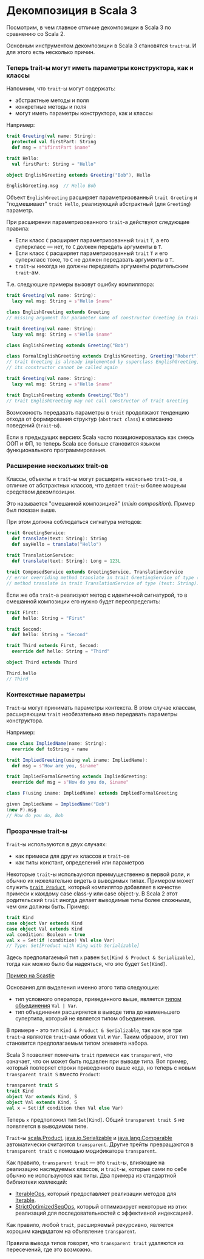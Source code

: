 # Декомпозиция в Scala 3

Посмотрим, в чем главное отличие декомпозиции в Scala 3 по сравнению со Scala 2.

Основным инструментом декомпозиции в Scala 3 становятся `trait`-ы.
И для этого есть несколько причин.


### Теперь trait-ы могут иметь параметры конструктора, как и классы

Напомним, что `trait`-ы могут содержать:

- абстрактные методы и поля
- конкретные методы и поля
- могут иметь параметры конструктора, как и классы

Например:

```scala
trait Greeting(val name: String):
  protected val firstPart: String
  def msg = s"$firstPart $name"

trait Hello:
  val firstPart: String = "Hello"

object EnglishGreeting extends Greeting("Bob"), Hello

EnglishGreeting.msg  // Hello Bob
```

Объект `EnglishGreeting` расширяет параметризованный `trait Greeting` и "подмешивает" `trait Hello`, 
реализующий абстрактный (для `Greeting`) параметр.

При расширении параметризованного `trait`-а действуют следующие правила:

- Если класс `C` расширяет параметризованный `trait` `T`, 
  а его суперкласс — нет, то `C` должен передать аргументы в `T`.
- Если класс `C` расширяет параметризованный `trait` `T` 
  и его суперкласс тоже, то `C` не должен передавать аргументы в `T`.
- `trait`-ы никогда не должны передавать аргументы родительским `trait`-ам.

Т.е. следующие примеры вызовут ошибку компилятора:

```scala
trait Greeting(val name: String):
  lazy val msg: String = s"Hello $name"

class EnglishGreeting extends Greeting
// missing argument for parameter name of constructor Greeting in trait Greeting: (name: String)
```

```scala
trait Greeting(val name: String):
  lazy val msg: String = s"Hello $name"

class EnglishGreeting extends Greeting("Bob")

class FormalEnglishGreeting extends EnglishGreeting, Greeting("Robert")
// trait Greeting is already implemented by superclass EnglishGreeting,
// its constructor cannot be called again
```

```scala
trait Greeting(val name: String):
  lazy val msg: String = s"Hello $name"

trait EnglishGreeting extends Greeting("Bob")
// trait EnglishGreeting may not call constructor of trait Greeting
```

Возможность передавать параметры в `trait` продолжают тенденцию отхода от формирования структур (`abstract class`)
к описанию поведений (`trait`-ы).

Если в предыдущих версиях Scala часто позиционировалась как смесь ООП и ФП, то теперь 
Scala все больше становится языком функционального программирования. 


### Расширение нескольких trait-ов

Классы, объекты и `trait`-ы могут расширять несколько `trait`-ов, в отличие от абстрактных классов,
что делает `trait`-ы более мощным средством декомпозиции.

Это называется "смешанной композицией" (_mixin composition_).
Пример был показан выше.

При этом должна соблюдаться сигнатура методов:

```scala
trait GreetingService:
  def translate(text: String): String
  def sayHello = translate("Hello")
  
trait TranslationService:
  def translate(text: String): Long = 123L

trait ComposedService extends GreetingService, TranslationService
// error overriding method translate in trait GreetingService of type (text: String): String;
// method translate in trait TranslationService of type (text: String): Long has incompatible type
```

Если же оба `trait`-а реализуют метод с идентичной сигнатурой, то в смешанной композиции его нужно будет переопределить:

```scala
trait First:
  def hello: String = "First"

trait Second:
  def hello: String = "Second"

trait Third extends First, Second:
  override def hello: String = "Third"

object Third extends Third

Third.hello
// Third
```


### Контекстные параметры

`Trait`-ы могут принимать параметры контекста. 
В этом случае классам, расширяющим `trait` необязательно явно передавать параметры конструктора.

Например:

```scala
case class ImpliedName(name: String):
  override def toString = name

trait ImpliedGreeting(using val iname: ImpliedName):
  def msg = s"How are you, $iname"

trait ImpliedFormalGreeting extends ImpliedGreeting:
  override def msg = s"How do you do, $iname"

class F(using iname: ImpliedName) extends ImpliedFormalGreeting

given ImpliedName = ImpliedName("Bob")
(new F).msg
// How do you do, Bob
```

### Прозрачные trait-ы

`Trait`-ы используются в двух случаях:

- как примеси для других классов и `trait`-ов
- как типы констант, определений или параметров

Некоторые `trait`-ы используются преимущественно в первой роли, и обычно их нежелательно видеть в выводимых типах.
Примером может служить [`trait Product`](https://scala-lang.org/api/3.x/scala/Product.html),
который компилятор добавляет в качестве примеси к каждому case class-у или case object-у.
В Scala 2 этот родительский `trait` иногда делает выводимые типы более сложными, чем они должны быть.
Пример:

```scala
trait Kind
case object Var extends Kind
case object Val extends Kind
val condition: Boolean = true
val x = Set(if (condition) Val else Var)
// Type: Set[Product with King with Serializable]
```

Здесь предполагаемый тип `x` равен `Set[Kind & Product & Serializable]`,
тогда как можно было бы надеяться, что это будет `Set[Kind]`.

[Пример на Scastie](https://scastie.scala-lang.org/cZ3GfNz9T0O3c2Vp1nxOaw)

Основания для выделения именно этого типа следующие:

- тип условного оператора, приведенного выше, является [типом объединения](https://scalabook.gitflic.space/docs/scala/type-system/types-union) `Val | Var`.
- тип объединения расширяется в выводе типа до наименьшего супертипа, который не является типом объединения.

В примере - это тип `Kind & Product & Serializable`, так как все три `trait`-а являются `trait`-ами обоих `Val` и `Var`.
Таким образом, этот тип становится предполагаемым типом элемента набора.

Scala 3 позволяет помечать `trait` примеси как `transparent`, что означает, что он может быть подавлен при выводе типа.
Вот пример, который повторяет строки приведенного выше кода, но теперь с новым `transparent trait S` вместо `Product`:

```scala
transparent trait S
trait Kind
object Var extends Kind, S
object Val extends Kind, S
val x = Set(if condition then Val else Var)
```

Теперь `x` предположил тип `Set[Kind]`. Общий `transparent trait S` не появляется в выводимом типе.

`Trait`-ы [scala.Product](https://scala-lang.org/api/3.x/scala/Product.html),
[java.io.Serializable](https://docs.oracle.com/en/java/javase/11/docs/api/java.base/java/io/Serializable.html)
и [java.lang.Comparable](https://docs.oracle.com/en/java/javase/11/docs/api/java.base/java/lang/Comparable.html)
автоматически считаются `transparent`.
Другие трейты превращаются в `transparent trait` с помощью модификатора `transparent`.

Как правило, `transparent trait` — это `trait`-ы, влияющие на реализацию наследуемых классов,
и `trait`-ы, которые сами по себе обычно не используются как типы.
Два примера из стандартной библиотеки коллекций:

- [IterableOps](https://scala-lang.org/api/3.x/scala/collection/IterableOps.html),
  который предоставляет реализации методов для [Iterable](https://scala-lang.org/api/3.x/scala/collection/Iterable.html).
- [StrictOptimizedSeqOps](https://scala-lang.org/api/3.x/scala/collection/StrictOptimizedSeqOps.html),
  который оптимизирует некоторые из этих реализаций для последовательностей с эффективной индексацией.

Как правило, любой `trait`, расширяемый рекурсивно, является хорошим кандидатом на объявление `transparent`.

Правила вывода типов говорят, что `transparent trait` удаляются из пересечений, где это возможно.



